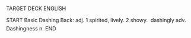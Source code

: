 TARGET DECK
ENGLISH

START
Basic
Dashing
Back: adj. 1 spirited, lively. 2 showy.  dashingly adv. Dashingness n.
END
